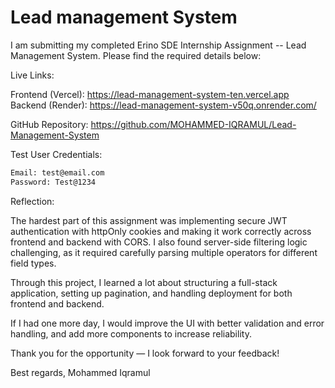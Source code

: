 # Lead management System

I am submitting my completed Erino SDE Internship Assignment -- Lead Management System. Please find the required details below:

Live Links:

Frontend (Vercel): https://lead-management-system-ten.vercel.app
Backend (Render): https://lead-management-system-v50q.onrender.com/

GitHub Repository: https://github.com/MOHAMMED-IQRAMUL/Lead-Management-System

Test User Credentials:

``` bash
Email: test@email.com
Password: Test@1234
```

Reflection:

The hardest part of this assignment was implementing secure JWT authentication with httpOnly cookies and making it work correctly across frontend and backend with CORS.
I also found server-side filtering logic challenging, as it required carefully parsing multiple operators for different field types.

Through this project, I learned a lot about structuring a full-stack application, setting up pagination, and handling deployment for both frontend and backend.

If I had one more day, I would improve the UI with better validation and error handling, and add more components to increase reliability.

Thank you for the opportunity — I look forward to your feedback!

Best regards,
Mohammed Iqramul
